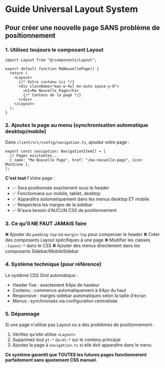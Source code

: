 # Guide Universal Layout System

## Pour créer une nouvelle page SANS problème de positionnement

### 1. Utilisez toujours le composant Layout

```tsx
import Layout from "@/components/Layout";

export default function MaNouvellePage() {
  return (
    <Layout>
      {/* Votre contenu ici */}
      <div className="max-w-4xl mx-auto space-y-8">
        <h1>Ma Nouvelle Page</h1>
        {/* Contenu de la page */}
      </div>
    </Layout>
  );
}
```

### 2. Ajoutez la page au menu (synchronisation automatique desktop/mobile)

Dans `client/src/config/navigation.ts`, ajoutez votre page :

```tsx
export const navigation: NavigationItem[] = [
  // Pages existantes...
  { name: "Ma Nouvelle Page", href: "/ma-nouvelle-page", icon: MonIcone },
];
```

**C'est tout !** Votre page :
- ✅ Sera positionnée exactement sous le header
- ✅ Fonctionnera sur mobile, tablet, desktop
- ✅ Apparaîtra automatiquement dans les menus desktop ET mobile
- ✅ Respectera les marges de la sidebar
- ✅ N'aura besoin d'AUCUN CSS de positionnement

### 3. Ce qu'il NE FAUT JAMAIS faire

❌ Ajouter du `padding-top` ou `margin-top` pour compenser le header
❌ Créer des composants Layout spécifiques à une page
❌ Modifier les classes `.layout-*` dans le CSS
❌ Ajouter des menus directement dans les composants Sidebar/MobileSidebar

### 4. Système technique (pour référence)

Le système CSS Grid automatique :
- Header fixe : exactement 64px de hauteur
- Contenu : commence automatiquement à 64px du haut
- Responsive : marges sidebar automatiques selon la taille d'écran
- Menus : synchronisés via configuration centralisée

### 5. Dépannage

Si une page n'utilise pas Layout ou a des problèmes de positionnement :
1. Vérifiez qu'elle utilise `<Layout>`
2. Supprimez tout `pt-*` ou `mt-*` sur le contenu principal
3. Ajoutez la page à `navigation.ts` si elle doit apparaître dans le menu

**Ce système garantit que TOUTES les futures pages fonctionneront parfaitement sans ajustement CSS manuel.**